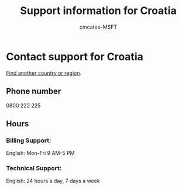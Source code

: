 ﻿---                                
title: Support information for Croatia
author: cmcatee-MSFT
ms.author: cmcatee
manager: mnirkhe
audience: Admin
ms.topic: reference
ms.service: o365-administration
ms.collection: Adm_Support
localization_priority: Priority
description: Learn how to contact support for your country or region.
ROBOTS: NOINDEX, NOFOLLOW
---

# Contact support for Croatia

[Find another country or region](../contact-support-for-business-products.md).

## Phone number
0800 222 225

## Hours
### Billing Support:

English: Mon-Fri 9 AM-5 PM

### Technical Support:

English: 24 hours a day, 7 days a week